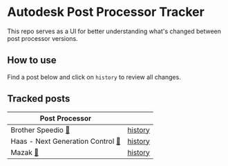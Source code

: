 # Autodesk Post Processor Tracker

This repo serves as a UI for better understanding what's changed between post processor versions.

## How to use

Find a post below and click on `history` to review all changes.

## Tracked posts

<!-- TRACKED -->
| Post Processor | |
|-|-|
| <!-- brother_speedio --> Brother Speedio [🔗](https://cam.autodesk.com/hsmposts?p=brother_speedio) | [history](https://github.com/zachallaun/autodesk-post-tracker/commits/brother_speedio/brother_speedio.cps) |
| <!-- haas_next_generation --> Haas - Next Generation Control [🔗](https://cam.autodesk.com/hsmposts?p=haas_next_generation) | [history](https://github.com/zachallaun/autodesk-post-tracker/commits/haas_next_generation/haas_next_generation.cps) |
| <!-- mazak --> Mazak [🔗](https://cam.autodesk.com/hsmposts?p=mazak) | [history](https://github.com/zachallaun/autodesk-post-tracker/commits/mazak/mazak.cps) |
<!-- TRACKED -->
